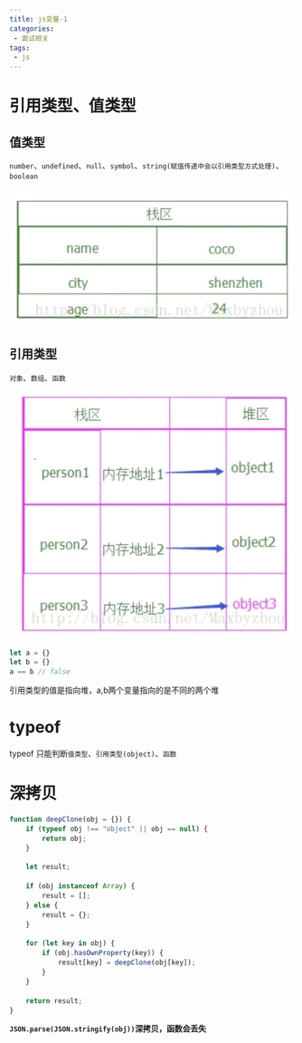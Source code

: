 ```yaml
---
title: js变量-1
categories:
 - 面试相关
tags:
 - js
---
```


# 引用类型、值类型

## 值类型

`number`、`undefined`、`null`、`symbol`、`string(赋值传递中会以引用类型方式处理)`、`boolean`

![](./images/11.png)

## 引用类型

`对象`、`数组`、`函数`

![](./images/12.png)

``` js
let a = {}
let b = {}
a == b // false
```

引用类型的值是指向堆，a,b两个变量指向的是不同的两个堆

# typeof 

typeof 只能判断`值类型`、`引用类型(object)`、`函数`

# 深拷贝

``` js
function deepClone(obj = {}) {
    if (typeof obj !== "object" || obj == null) {
        return obj;
    }

    let result;

    if (obj instanceof Array) {
        result = [];
    } else {
        result = {};
    }

    for (let key in obj) {
        if (obj.hasOwnProperty(key)) {
            result[key] = deepClone(obj[key]);
        }
    }

    return result;
}
```

**`JSON.parse(JSON.stringify(obj))`深拷贝，函数会丢失**
